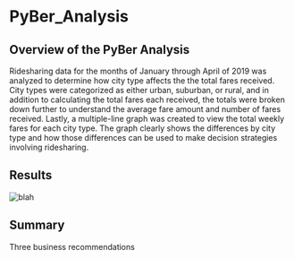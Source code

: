 # PyBer_Analysis
## Overview of the PyBer Analysis
Ridesharing data for the months of January through April of 2019 was analyzed to determine how city type affects the the total fares received.  City types were categorized as either urban, suburban, or rural, and in addition to calculating the total fares each received, the totals were broken down further to understand the average fare amount and number of fares received.  Lastly, a multiple-line graph was created to view the total weekly fares for each city type. The graph clearly shows the differences by city type and how those differences can be used to make decision strategies involving ridesharing.  

## Results
 
 

![blah](Resources/example.png)


## Summary
Three business recommendations


 
